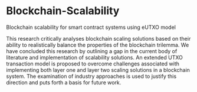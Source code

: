# Blockchain-Scalability
Blockchain scalability for smart contract systems using eUTXO model

This research critically analyses blockchain scaling solutions based on their ability to realistically balance the properties of the blockchain trilemma. We have concluded this research by outlining a gap in the current body of literature and implementation of scalability solutions. 
An extended UTXO transaction model is proposed to overcome challenges associated with implementing both layer one and layer two scaling solutions in a blockchain system. 
The examination of industry approaches is used to justify this direction and puts forth a basis for future work. 
